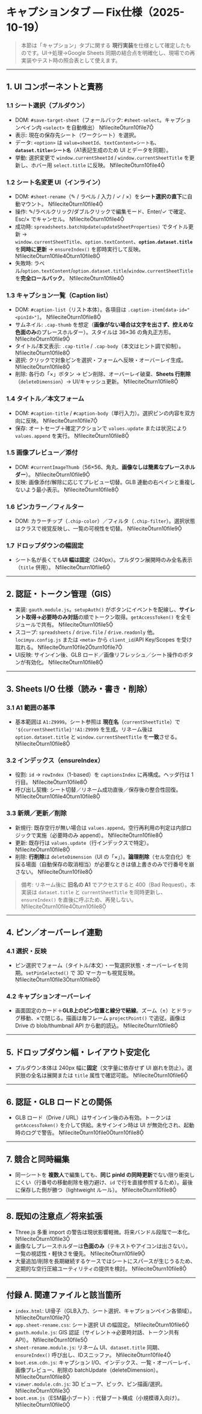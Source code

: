 # キャプションタブ — Fix仕様（2025-10-19）

> 本節は「キャプション」タブに関する **現行実装**を仕様として確定したものです。UI→処理→Google Sheets 同期の結合点を明確化し、現場での再実装やテスト時の照合表として使えます。

---

## 1. UI コンポーネントと責務

### 1.1 シート選択（プルダウン）
- DOM: `#save-target-sheet`（フォールバック: `#sheet-select`。キャプションペイン内 `<select>` を自動検出） fileciteturn10file7
- 表示: 現在の保存先シート（ワークシート）を選択。
- データ: `<option>` は `value=sheetId`、`textContent=シート名`、**`dataset.title=シート名`**（A1表記生成のため UI とデータを同期）。
- 挙動: 選択変更で `window.currentSheetId` / `window.currentSheetTitle` を更新し、ホバー用 `select.title` に反映。 fileciteturn10file4

### 1.2 シート名変更 UI（インライン）
- DOM: `#sheet-rename`（✎ / ラベル / 入力 / ✓ / ×）を**シート選択の直下**に自動マウント。 fileciteturn10file4
- 操作: ✎/ラベルクリック/ダブルクリックで編集モード、Enter/✓ で確定、Esc/× でキャンセル。 fileciteturn10file4
- 成功時: `spreadsheets.batchUpdate(updateSheetProperties)` でタイトル更新 →  
  `window.currentSheetTitle`、`option.textContent`、**`option.dataset.title`** を**同時に更新** → `ensureIndex()` を即時実行して反映。 fileciteturn10file4turn10file8
- 失敗時: ラベル/`option.textContent`/`option.dataset.title`/`window.currentSheetTitle` を**完全ロールバック**。 fileciteturn10file4

### 1.3 キャプション一覧（Caption list）
- DOM: `#caption-list`（リスト本体）。各項目は `.caption-item[data-id="<pinId>"]`。 fileciteturn10file8
- サムネイル: `.cap-thumb` を想定（**画像がない場合は文字を出さず、控えめな色面のみ**のプレースホルダー）。スタイルは 36×36 の角丸正方形。 fileciteturn10file9
- タイトル/本文表示: `.cap-title` / `.cap-body`（本文はヒント調で抑制）。 fileciteturn10file8
- 選択: クリックで対象ピンを選択・フォームへ反映・オーバーレイ生成。 fileciteturn10file8
- 削除: 各行の「×」ボタン → ピン削除、オーバーレイ破棄、**Sheets 行削除**（`deleteDimension`）→ UI/キャッシュ更新。 fileciteturn10file8

### 1.4 タイトル／本文フォーム
- DOM: `#caption-title` / `#caption-body`（単行入力）。選択ピンの内容を双方向に反映。 fileciteturn10file7
- 保存: オートセーブ＋確定アクションで `values.update` または状況により `values.append` を実行。 fileciteturn10file8

### 1.5 画像プレビュー／添付
- DOM: `#currentImageThumb`（56×56、角丸、**画像なしは簡素なプレースホルダー**）。 fileciteturn10file9
- 反映: 画像添付/解除に応じてプレビュー切替。GLB 連動の右ペインと重複しないよう最小表示。 fileciteturn10file8

### 1.6 ピンカラー／フィルター
- DOM: カラーチップ（`.chip-color`）／フィルタ（`.chip-filter`）。選択状態はクラスで視覚反映し、一覧の可視性を切替。 fileciteturn10file9

### 1.7 ドロップダウンの幅固定
- シート名が長くても**UI 幅は固定**（240px）。プルダウン展開時のみ全名表示（`title` 併用）。 fileciteturn10file6

---

## 2. 認証・トークン管理（GIS）
- 実装: `gauth.module.js`。`setupAuth()` がボタンにイベントを配線し、**サイレント取得→必要時のみ対話**の順でトークン取得。`getAccessToken()` を全モジュールで共有。 fileciteturn10file5
- スコープ: `spreadsheets` / `drive.file` / `drive.readonly` 他。`locimyu.config.js` または `<meta>` から `client_id`/API Key/Scopes を受け取れる。 fileciteturn10file2turn10file7
- UI反映: サインイン後、GLB ロード／画像リフレッシュ／シート操作のボタンが有効化。 fileciteturn10file8

---

## 3. Sheets I/O 仕様（読み・書き・削除）

### 3.1 A1 範囲の基準
- 基本範囲は `A1:Z9999`。シート参照は **現在名**（`currentSheetTitle`）で `'${currentSheetTitle}'!A1:Z9999` を生成。リネーム後は `option.dataset.title` と `window.currentSheetTitle` を**一致**させる。 fileciteturn10file8

### 3.2 インデックス（ensureIndex）
- 役割: `id` → `rowIndex`（1-based）を `captionsIndex` に再構成。ヘッダ行は 1 行目。 fileciteturn10file8
- 呼び出し契機: シート切替／リネーム成功直後／保存後の整合性回復。 fileciteturn10file4turn10file8

### 3.3 新規／更新／削除
- 新規行: 既存空行が無い場合は `values.append`。空行再利用の判定は内部ロジックで実施（必要時のみ append）。 fileciteturn10file8
- 更新: 既存行は `values.update`（行インデックスで特定）。 fileciteturn10file8
- 削除: **行削除**は `deleteDimension`（UI の「×」）。**論理削除**（セル空白化）を採る場面（自動保存の取消相当）が必要なときは値上書きのみで行番号を崩さない。 fileciteturn10file8

> 備考: リネーム後に **旧名の A1** でアクセスすると 400（Bad Request）。本実装は `dataset.title` と `currentSheetTitle` を同時更新し、`ensureIndex()` を直後に呼ぶため、再発しない。 fileciteturn10file4turn10file8

---

## 4. ピン／オーバーレイ連動

### 4.1 選択・反映
- ピン選択でフォーム（タイトル/本文）・一覧選択状態・オーバーレイを同期。`setPinSelected()` で 3D マーカーも視覚反映。 fileciteturn10file3turn10file8

### 4.2 キャプションオーバーレイ
- 画面固定のカード＋**GLB上のピン位置と線分で結線**。ズーム（±）とドラッグ移動、×で閉じる。描画は毎フレーム `projectPoint()` で追従。画像は Drive の blob/thumbnail API から動的読込。 fileciteturn10file8

---

## 5. ドロップダウン幅・レイアウト安定化
- プルダウン本体は 240px 幅に**固定**（文字量に依存せず UI 崩れを防止）。選択肢の全名は展開または `title` 属性で確認可能。 fileciteturn10file6

---

## 6. 認証・GLB ロードとの関係
- GLB ロード（Drive / URL）はサインイン後のみ有効。トークンは `getAccessToken()` を介して供給。未サインイン時は UI が無効化され、起動時のログで警告。 fileciteturn10file0turn10file8

---

## 7. 競合と同時編集
- 同一シートを **複数人**で編集しても、**同じ pinId の同時更新**でない限り衝突しにくい（行番号の移動削除を極力避け、`id` で行を直接参照するため）。最後に保存した側が勝つ（lightweight ルール）。 fileciteturn10file8

---

## 8. 既知の注意点／将来拡張
- Three.js 多重 import の警告は現状影響軽微。将来バンドル段階で一本化。 fileciteturn10file3
- 画像なしプレースホルダーは**色面のみ**（テキストやアイコンは出さない）。一覧の視認性・軽快さを優先。 fileciteturn10file9
- 大量追加/削除を長期継続するケースではシートにスパースが生じうるため、定期的な空行圧縮ユーティリティの提供を検討。 fileciteturn10file8

---

## 付録 A. 関連ファイルと該当箇所
- `index.html`: UI骨子（GLB入力、シート選択、キャプションペイン各領域）。 fileciteturn10file7
- `app.sheet-rename.css`: シート選択 UI の幅固定。 fileciteturn10file6
- `gauth.module.js`: GIS 認証（サイレント→必要時対話、トークン共有 API）。 fileciteturn10file5
- `sheet-rename.module.js`: リネーム UI、`dataset.title` 同期、`ensureIndex()` 呼び出し、IDスニッファ。 fileciteturn10file4
- `boot.esm.cdn.js`: キャプション I/O、インデックス、一覧・オーバーレイ、画像プレビュー、削除の batchUpdate（deleteDimension）。 fileciteturn10file8
- `viewer.module.cdn.js`: 3D ビューア、ピック、ピン描画/選択。 fileciteturn10file3
- `boot.esm.js`（ESM最小ブート）: 代替ブート構成（小規模導入向け）。 fileciteturn10file0

